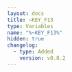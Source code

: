 ```yaml
---
layout: docs
title: ~KEY_F13
type: Variables
name: "%~KEY_F13%"
hidden: true
changelog:
  - type: Added
    version: v0.8.2
---
```

